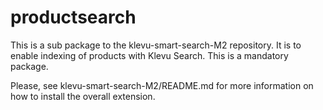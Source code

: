 # productsearch
This is a sub package to the klevu-smart-search-M2 repository. It is to 
enable indexing of products with Klevu Search. This is a mandatory package.

Please, see klevu-smart-search-M2/README.md for more information on how to 
install the overall extension.
